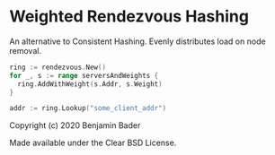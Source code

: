 # Weighted Rendezvous Hashing

An alternative to Consistent Hashing.  Evenly distributes load on node removal.

```go
ring := rendezvous.New()
for _, s := range serversAndWeights {
  ring.AddWithWeight(s.Addr, s.Weight)
}

addr := ring.Lookup("some_client_addr")
```

Copyright (c) 2020 Benjamin Bader

Made available under the Clear BSD License.